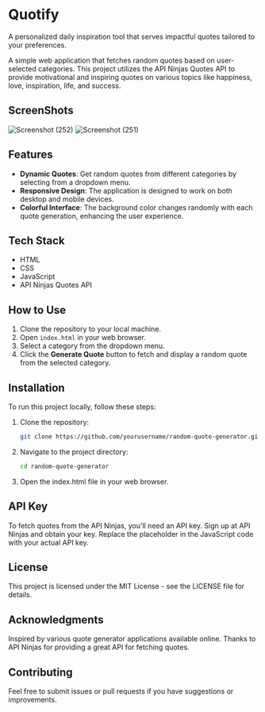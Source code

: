 # Quotify
A personalized daily inspiration tool that serves impactful quotes tailored to your preferences.

A simple web application that fetches random quotes based on user-selected categories. This project utilizes the API Ninjas Quotes API to provide motivational and inspiring quotes on various topics like happiness, love, inspiration, life, and success.

## ScreenShots
![Screenshot (252)](https://github.com/user-attachments/assets/ca6f848f-7f86-4885-9981-36a8b39feca3)
![Screenshot (251)](https://github.com/user-attachments/assets/ca2431b3-a3db-40e9-9454-761317bbd401)

## Features

- **Dynamic Quotes**: Get random quotes from different categories by selecting from a dropdown menu.
- **Responsive Design**: The application is designed to work on both desktop and mobile devices.
- **Colorful Interface**: The background color changes randomly with each quote generation, enhancing the user experience.

## Tech Stack

- HTML
- CSS
- JavaScript
- API Ninjas Quotes API

## How to Use

1. Clone the repository to your local machine.
2. Open `index.html` in your web browser.
3. Select a category from the dropdown menu.
4. Click the **Generate Quote** button to fetch and display a random quote from the selected category.

## Installation

To run this project locally, follow these steps:

1. Clone the repository:
   ```bash
   git clone https://github.com/yourusername/random-quote-generator.git
   
2. Navigate to the project directory:
   ```bash
   cd random-quote-generator

3. Open the index.html file in your web browser.   
   
## API Key
To fetch quotes from the API Ninjas, you'll need an API key. Sign up at API Ninjas and obtain your key. Replace the placeholder in the JavaScript code with your actual API key.

## License
This project is licensed under the MIT License - see the LICENSE file for details.

## Acknowledgments
Inspired by various quote generator applications available online.
Thanks to API Ninjas for providing a great API for fetching quotes.

## Contributing
Feel free to submit issues or pull requests if you have suggestions or improvements.


